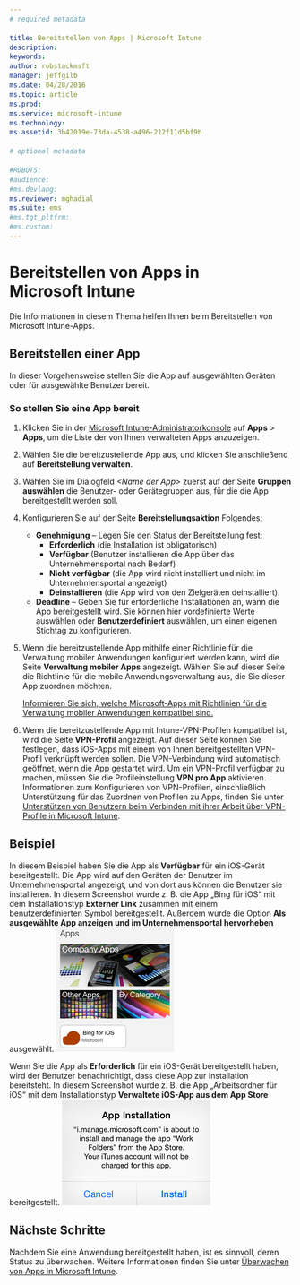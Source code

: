 ```yaml
---
# required metadata

title: Bereitstellen von Apps | Microsoft Intune
description:
keywords:
author: robstackmsft
manager: jeffgilb
ms.date: 04/28/2016
ms.topic: article
ms.prod:
ms.service: microsoft-intune
ms.technology:
ms.assetid: 3b42019e-73da-4538-a496-212f11d5bf9b

# optional metadata

#ROBOTS:
#audience:
#ms.devlang:
ms.reviewer: mghadial
ms.suite: ems
#ms.tgt_pltfrm:
#ms.custom:
---
```

# Bereitstellen von Apps in Microsoft Intune

Die Informationen in diesem Thema helfen Ihnen beim Bereitstellen von Microsoft Intune-Apps.


## Bereitstellen einer App
In dieser Vorgehensweise stellen Sie die App auf ausgewählten Geräten oder für ausgewählte Benutzer bereit.

### So stellen Sie eine App bereit

1. Klicken Sie in der [Microsoft Intune-Administratorkonsole](https://manage.microsoft.com) auf **Apps** &gt; **Apps**, um die Liste der von Ihnen verwalteten Apps anzuzeigen.

2.  Wählen Sie die bereitzustellende App aus, und klicken Sie anschließend auf **Bereitstellung verwalten**.

3.  Wählen Sie im Dialogfeld *&lt;Name der App&gt;* zuerst auf der Seite **Gruppen auswählen** die Benutzer- oder Gerätegruppen aus, für die die App bereitgestellt werden soll.

4.  Konfigurieren Sie auf der Seite **Bereitstellungsaktion** Folgendes:

    - **Genehmigung** – Legen Sie den Status der Bereitstellung fest:
        - **Erforderlich** (die Installation ist obligatorisch)
        - **Verfügbar** (Benutzer installieren die App über das Unternehmensportal nach Bedarf)
        - **Nicht verfügbar** (die App wird nicht installiert und nicht im Unternehmensportal angezeigt)
        - **Deinstallieren** (die App wird von den Zielgeräten deinstalliert).
    - **Deadline** – Geben Sie für erforderliche Installationen an, wann die App bereitgestellt wird. Sie können hier vordefinierte Werte auswählen oder **Benutzerdefiniert** auswählen, um einen eigenen Stichtag zu konfigurieren.

5. Wenn die bereitzustellende App mithilfe einer Richtlinie für die Verwaltung mobiler Anwendungen konfiguriert werden kann, wird die Seite **Verwaltung mobiler Apps** angezeigt. Wählen Sie auf dieser Seite die Richtlinie für die mobile Anwendungsverwaltung aus, die Sie dieser App zuordnen möchten.

    [Informieren Sie sich, welche Microsoft-Apps mit Richtlinien für die Verwaltung mobiler Anwendungen kompatibel sind.](https://www.microsoft.com/en-us/server-cloud/products/microsoft-intune/partners.aspx)

6. Wenn die bereitzustellende App mit Intune-VPN-Profilen kompatibel ist, wird die Seite **VPN-Profil** angezeigt. Auf dieser Seite können Sie festlegen, dass iOS-Apps mit einem von Ihnen bereitgestellten VPN-Profil verknüpft werden sollen. Die VPN-Verbindung wird automatisch geöffnet, wenn die App gestartet wird. Um ein VPN-Profil verfügbar zu machen, müssen Sie die Profileinstellung **VPN pro App** aktivieren.
 Informationen zum Konfigurieren von VPN-Profilen, einschließlich Unterstützung für das Zuordnen von Profilen zu Apps, finden Sie unter [Unterstützen von Benutzern beim Verbinden mit ihrer Arbeit über VPN-Profile in Microsoft Intune](vpn-connections-in-microsoft-intune.md).

## Beispiel

In diesem Beispiel haben Sie die App als **Verfügbar** für ein iOS-Gerät bereitgestellt.
Die App wird auf den Geräten der Benutzer im Unternehmensportal angezeigt, und von dort aus können die Benutzer sie installieren. In diesem Screenshot wurde z. B. die App „Bing für iOS“ mit dem Installationstyp **Externer Link** zusammen mit einem benutzerdefinierten Symbol bereitgestellt. Außerdem wurde die Option **Als ausgewählte App anzeigen und im Unternehmensportal hervorheben** ausgewählt.
    ![Verfügbare iOS-App](./media/available-install-on-iOS.png)

Wenn Sie die App als **Erforderlich** für ein iOS-Gerät bereitgestellt haben, wird der Benutzer benachrichtigt, dass diese App zur Installation bereitsteht. In diesem Screenshot wurde z. B. die App „Arbeitsordner für iOS“ mit dem Installationstyp **Verwaltete iOS-App aus dem App Store** bereitgestellt.
    ![Erforderliche iOS-App](./media/iOS-Required-install.PNG)

## Nächste Schritte

Nachdem Sie eine Anwendung bereitgestellt haben, ist es sinnvoll, deren Status zu überwachen. Weitere Informationen finden Sie unter [Überwachen von Apps in Microsoft Intune](monitor-apps-in-microsoft-intune.md).


<!--HONumber=Jun16_HO2-->


